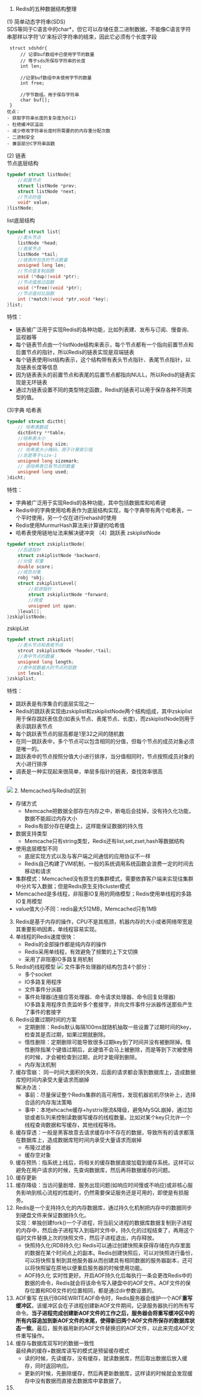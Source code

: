 1. Redis的五种数据结构整理  
   
  (1) 简单动态字符串(SDS)  
     SDS等同于C语言中的char*，但它可以存储任意二进制数据，不能像C语言字符串那样以字符'\0'来标识字符串的结束，因此它必须有个长度字段  

     struct sdshdr{
         // 记录buf数组中已使用字节的数量
         // 等于sds所保存字符串的长度
         int len;

         //记录buf数组中未使用字节的数量
         int free;

         //字节数组。用于保存字符串
         char buf[];
     }
    优点：
    - 获取字符串长度的复杂度为O(1)
    - 杜绝缓冲区溢出
    - 减少修改字符串长度时所需要的的内存重分配次数
    - 二进制安全
    - 兼容部分C字符串函数
     
  (2) 链表  
  节点底层结构
  ```c++
  typedef struct listNode{
      //前置节点
      struct listNode *prev;
      struct listNode *next;
      //节点的值
      void* value;
  }listNode;
  ```
  list底层结构
  ```C++
  typedef struct list{
      //表头节点
      listNode *head;
      //表尾节点
      listNode *tail;
      //链表所包含的节点数量
      unsigned long len;
      //节点值复制函数
      void (*dup)(void *ptr);
      //节点值放过函数
      void (*free)(void *ptr);
      //节点值对比函数
      int (*match)(void *ptr,void *key);
  }list;
  ```
  特性：
   - 链表被广泛用于实现Redis的各种功能，比如列表建、发布与订阅、慢查询、监视器等
  - 每个链表节点由一个listNode结构来表示，每个节点都有一个指向前置节点和后置节点的指针，所以Redis的链表实现是双端链表
  - 每个链表使用list结构表示，这个结构带有表头节点指针、表尾节点指针，以及链表长度等信息
  - 因为链表表头的前置节点和表尾的后置节点都指向NULL，所以Redis的链表实现是无环链表
  - 通过为链表设置不同的类型特定函数，Redis的链表可以用于保存各种不同类型的值。

(3)字典
哈希表
``` C++
typedef struct dictht{
    // 哈希表数组
    dictEntry **table;
    //哈希表大小
    unsigned long size;
    // 哈希表大小掩码，用于计算索引值
    //总是等于size-1
    unsigned long sizemark;
    // 该哈希表已有节点的数量
    unsigned long used;
}dicht;
```
特性：
- 字典被广泛用于实现Redis的各种功能，其中包括数据库和哈希键
- Redis中的字典使用哈希表作为底层结构实现，每个字典带有两个哈希表，一个平时使用，另一个仅在进行rehash时使用
- Redis使用MurmurHash算法来计算键的哈希值
- 哈希表使用链地址法来解决键冲突
（4）跳跃表
zskiplistNode
```C++
typedef struct zskiplistNode{
    //后退指针
    struct zskiplistNode *backward;
    //分值 权重
    double score；
    //成员对象
    robj *obj;
    struct zskiplistLevel{
        //前进指针
        struct zskiplistNode *forward;
        //跨度
        unsigned int span;
    }leval[];
}zskiplistNode;
```
zskipList
```C++
typedef struct zskiplist{
    //表头节点和表尾节点
    strcut zskiplistNode *header,*tail;
    //表中节点的数量
    unsigned long length;
    //表中层数最大的节点的层数
    int leval;
}zskiplist;
```
特性：
- 跳跃表是有序集合的底层实现之一
- Redis的跳跃表实现由zskiplist和zskiplistNode两个结构组成，其中zskiplist用于保存跳跃表信息(如表头节点、表尾节点、长度)，而zskiplistNode则用于表示跳跃表节点
- 每个跳跃表节点的层高都是1至32之间的随机数
- 在同一跳跃表中，多个节点可以包含相同的分值，但每个节点的成员对象必须是唯一的。
- 跳跃表中的节点按照分值大小进行排序，当分值相同时，节点按照成员对象的大小进行排序
- 调表是一种实现起来很简单，单层多指针的链表，查找效率很高
- 
![](images/redis的五种数据结构.jpg)
2. Memcached与Redis的区别
   - 存储方式
     - Memcache把数据全部存在内存之中，断电后会挂掉，没有持久化功能，数据不能超过内存大小
     - Redis有部分存在硬盘上，这样能保证数据的持久性
   - 数据支持类型
     - Memcache只有string类型，Redis还有list,set,zset,hash等数据结构
   - 使用底层模型不同
     - 底层实现方式以及与客户端之间通信的应用协议不一样
     - Redis自己构建了VM机制，一般的系统调用系统函数会浪费一定的时间去移动和请求
   - 集群模式：Memcached没有原生的集群模式，需要依靠客户端来实现往集群中分片写入数据；但是Redis原生支持cluster模式
   - Memcached是多线程，非阻塞IO复用的网络模型；Redis使用单线程的多路IO复用模型
   - value值大小不同：redis最大512MB，Memcached只有1MB
3. Redis是基于内存的操作，CPU不是其瓶颈，机器内存的大小或者网络带宽是其重要影响因素，单线程容易实现。
4. 单线程的Redis速度很快：
   - Redis的全部操作都是纯内存的操作
   - Redis采用单线程，有效避免了频繁的上下文切换
   - 采用了非阻塞IO多路复用机制
5. Redis的线程模型
   ![](images/redis的线程模型.jpg)
    文件事件处理器的结构包含4个部分：
    - 多个socket
    - IO多路复用程序
    - 文件事件分派器
    - 事件处理器(连接应答处理器、命令请求处理器、命令回复处理器)  
    IO多路复用程序负责监听多个套接字，并向文件事件分派器传送那些产生了事件的套接字
6. Redis设置过期时间的方案
   - 定期删除：Redis默认每隔100ms就随机抽取一些设置了过期时间的key，检查其是否过期，如果过期就删除。
   - 惰性删除：定期删除可能导致很多过期key到了时间并没有被删除掉。惰性删除指某个键值过期后，此键值不会马上被删除，而是等到下次被使用的时候，才会被检查到过期，此时才能得到删除。
   - 内存淘汰机制
7. 缓存雪崩：
   同一时间大面积的失效，后面的请求都会落到数据库上，造成数据库短时间内承受大量请求而崩掉  
   解决办法： 
   - 事前：尽量保证整个Redis集群的高可用性，发现机器宕机尽快补上，选择合适的内存淘汰策略
   - 事中：本地ehcache缓存+hystrix限流&降级，避免MySQL崩掉，通过加锁或者队列来控制读数据写缓存的线程数量。比如对某个key只允许一个线程查询数据和写缓存，其他线程等待。
8. 缓存穿透：一般是黑客故意去请求缓存中不存在的数据，导致所有的请求都落在数据库上，造成数据库短时间内承受大量请求而崩掉
   - 布隆过滤器
   - 缓存空对象
9. 缓存预热：指系统上线后，将相关的缓存数据直接加载到缓存系统。这样可以避免在用户请求的时候，先查询数据库，然后再将数据缓存的问题。
10. 缓存更新
11. 缓存降级：当访问量剧增、服务出现问题(如响应时间慢或不响应)或非核心服务影响到核心流程的性能时，仍然需要保证服务还是可用的，即使是有损服务。
12. Redis是一个支持持久化的内存数据库，通过持久化机制把内存中的数据同步到硬盘文件来保证数据持久化。  
    实现：单独创建fork()一个子进程，将当前父进程的数据库数据复制到子进程的内存中，然后由子进程写入到临时文件中，持久化的过程结束了，再用这个临时文件替换上次的快照文件，然后子进程退出，内存释放。
    - 快照持久化(RDB持久化)
    Redis可以通过创建快照来获得存储在内存里面的数据在某个时间点上的副本。Redis创建快照后，可以对快照进行备份，可以将快照复制到其他服务器从而创建具有相同数据的服务器副本，还可以将快照留在原地以便重启服务器的时候使用功能。
    - AOF持久化
    实时性更好。开启AOF持久化后每执行一条会更改Redis中的数据的命令，Redis就会将该命令写入硬盘中的AOF文件。AOF文件的保存位置和RDB文件的位置相同，都是通过dir参数设置的。
13. AOF重写
    在执行BGREWRITEAOF命令时，Redis服务器会维护一个AOF**重写缓冲区**，该缓冲区会在子进程创建新AOF文件期间，记录服务器执行的所有写命令。**当子进程完成创建新AOF文件的工作之后，服务器会将重写缓冲区中的所有内容追加到新AOF文件的末尾，使得新旧两个AOF文件所保存的数据库状态一致**。最后，服务器用新的AOF文件替换旧的AOF文件，以此来完成AOF文件重写操作。
14. 缓存与数据库双写时的数据一致性  
    最经典的缓存+数据库读写的模式是预留缓存模式  
    - 读的时候，先读缓存，没有缓存，就读数据库，然后取出数据后放入缓存，同时返回响应。
    - 更新的时候，先删除缓存，然后再更新数据库，这样读的时候就会发现缓存中没有数据而直接去数据库中拿数据了。
15. 



    
